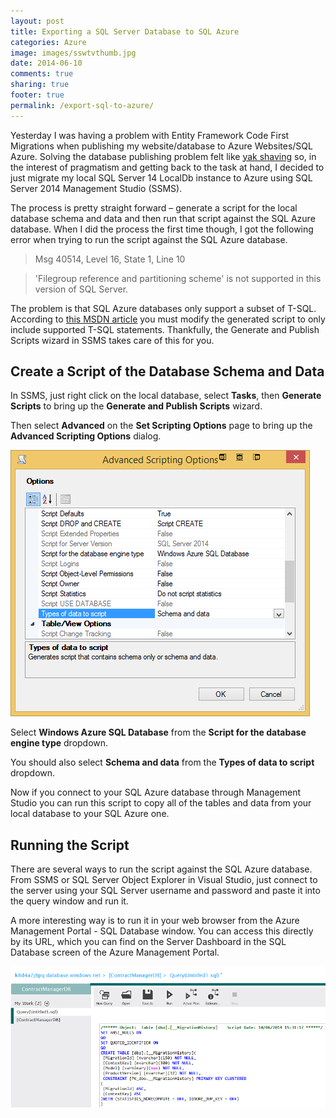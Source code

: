 ```yaml
---
layout: post
title: Exporting a SQL Server Database to SQL Azure
categories: Azure
image: images/sswtvthumb.jpg
date: 2014-06-10
comments: true
sharing: true
footer: true
permalink: /export-sql-to-azure/
---
```


Yesterday I was having a problem with Entity Framework Code First Migrations when publishing my website/database to Azure Websites/SQL Azure. Solving the database publishing problem felt like [yak shaving]( http://www.hanselman.com/blog/YakShavingDefinedIllGetThatDoneAsSoonAsIShaveThisYak.aspx) so, in the interest of pragmatism and getting back to the task at hand, I decided to just migrate my local SQL Server 14 LocalDb instance to Azure using SQL Server 2014 Management Studio (SSMS). 
<!--excerpt-->

The process is pretty straight forward – generate a script for the local database schema and data and then run that script against the SQL Azure database. When I did the process the first time though, I got the following error when trying to run the script against the SQL Azure database.

> Msg 40514, Level 16, State 1, Line 10

> 'Filegroup reference and partitioning scheme' is not supported in this version of SQL Server.


The problem is that SQL Azure databases only support a subset of T-SQL. According to [this MSDN article]( http://msdn.microsoft.com/library/azure/ee621790.aspx) you must modify the generated script to only include supported T-SQL statements. Thankfully, the Generate and Publish Scripts wizard in SSMS takes care of this for you.

## Create a Script of the Database Schema and Data ##
In SSMS, just right click on the local database, select **Tasks**, then **Generate Scripts** to bring up the **Generate and Publish Scripts** wizard.

Then select **Advanced** on the **Set Scripting Options** page to bring up the **Advanced Scripting Options** dialog. 

![](/images/sql-export-scripting-options.png) 

Select **Windows Azure SQL Database** from the **Script for the database engine type** dropdown. 

You should also select **Schema and data** from the **Types of data to script** dropdown.

Now if you connect to your SQL Azure database through Management Studio you can run this script to copy all of the tables and data from your local database to your SQL Azure one.

## Running the Script ##
There are several ways to run the script against the SQL Azure database. From SSMS or SQL Server Object Explorer in Visual Studio, just connect to the server using your SQL Server username and password and paste it into the query window and run it. 

A more interesting way is to run it in your web browser from the Azure Management Portal - SQL Database window. You can access this directly by its URL, which you can find on the Server Dashboard in the SQL Database screen of the Azure Management Portal. 

![](/images/sql-export-management-portal.png) 
